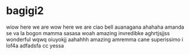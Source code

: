 # bagigi2
wiow
here we are
wow here we are
ciao bell
auanagana
ahahaha
amanda
se va la bogon
mamma
sasasa
woah
amazing
invredibke
aghrtjsjjss
wonderful
wqwq
oiuyokjj
aahahhh
amazing
amremma cane
superissimo
i lof4a
adfadsfa
cc
yessa
